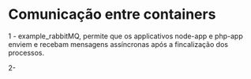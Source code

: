 # Comunicação entre containers
1 - example_rabbitMQ, permite que os applicativos node-app e php-app enviem e recebam mensagens assíncronas após a fincalização dos processos.

2- 